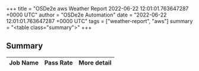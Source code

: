+++
title = "OSDe2e aws Weather Report 2022-06-22 12:01:01.763647287 +0000 UTC"
author = "OSDe2e Automation"
date = "2022-06-22 12:01:01.763647287 +0000 UTC"
tags = ["weather-report", "aws"]
summary = "<table class=\"summary\"></table>"
+++
## Summary

| Job Name | Pass Rate | More detail |
|----------|-----------|-------------|




